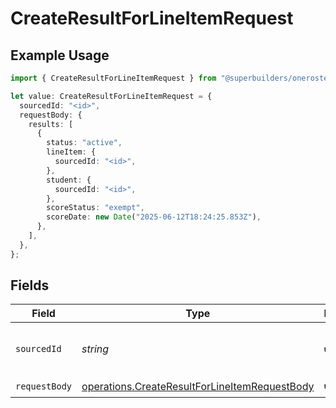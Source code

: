 # CreateResultForLineItemRequest

## Example Usage

```typescript
import { CreateResultForLineItemRequest } from "@superbuilders/oneroster/models/operations";

let value: CreateResultForLineItemRequest = {
  sourcedId: "<id>",
  requestBody: {
    results: [
      {
        status: "active",
        lineItem: {
          sourcedId: "<id>",
        },
        student: {
          sourcedId: "<id>",
        },
        scoreStatus: "exempt",
        scoreDate: new Date("2025-06-12T18:24:25.853Z"),
      },
    ],
  },
};
```

## Fields

| Field                                                                                                          | Type                                                                                                           | Required                                                                                                       | Description                                                                                                    |
| -------------------------------------------------------------------------------------------------------------- | -------------------------------------------------------------------------------------------------------------- | -------------------------------------------------------------------------------------------------------------- | -------------------------------------------------------------------------------------------------------------- |
| `sourcedId`                                                                                                    | *string*                                                                                                       | :heavy_check_mark:                                                                                             | The sourcedId of the line item                                                                                 |
| `requestBody`                                                                                                  | [operations.CreateResultForLineItemRequestBody](../../models/operations/createresultforlineitemrequestbody.md) | :heavy_check_mark:                                                                                             | N/A                                                                                                            |